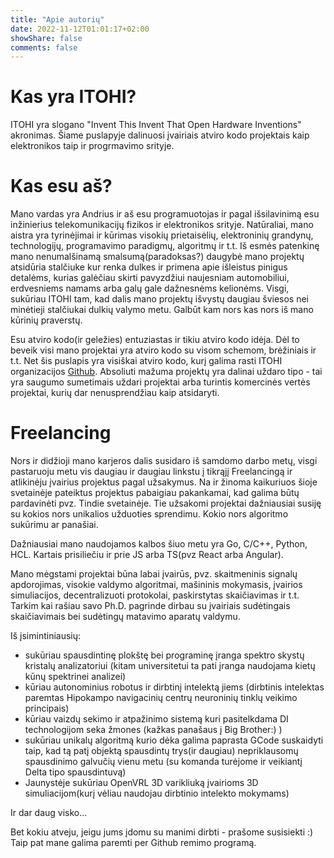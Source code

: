 ```yaml
---
title: "Apie autorių"
date: 2022-11-12T01:01:17+02:00
showShare: false
comments: false
---
```


# Kas yra ITOHI?
ITOHI yra slogano "Invent This Invent That Open Hardware Inventions" akronimas. 
Šiame puslapyje dalinuosi įvairiais atviro kodo projektais kaip elektronikos taip ir progrmavimo srityje.

# Kas esu aš?
Mano vardas yra Andrius ir aš esu programuotojas ir pagal išsilavinimą esu inžinierius telekomunikacijų fizikos ir elektronikos srityje. Natūraliai, mano aistra yra tyrinėjimai ir kūrimas visokių prietaisėlių, elektroninių grandynų, technologijų, programavimo paradigmų, algoritmų ir t.t. Iš esmės patenkinę mano nenumalšinamą smalsumą(paradoksas?) daugybė mano projektų atsidūria stalčiuke kur renka dulkes ir primena apie išleistus pinigus detalėms, kurias galėčiau skirti pavyzdžiui naujesniam automobiliui, erdvesniems namams arba galų gale dažnesnėms kelionėms. Visgi, sukūriau ITOHI tam, kad dalis mano projektų išvystų daugiau šviesos nei minėtieji stalčiukai dulkių valymo metu. Galbūt kam nors kas nors iš mano kūrinių praverstų.

Esu atviro kodo(ir geležies) entuziastas ir tikiu atviro kodo idėja. Dėl to beveik visi mano projektai yra atviro kodo su visom schemom, brėžiniais ir t.t. Net šis puslapis yra visiškai atviro kodo, kurį galima rasti ITOHI organizacijos [Github](https://github.com/itohio/itohio.github.io). Absoliuti mažuma projektų yra dalinai uždaro tipo - tai yra saugumo sumetimais uždari projektai arba turintis komercinės vertės projektai, kurių dar nenusprendžiau kaip atsidaryti.

# Freelancing
Nors ir didžioji mano karjeros dalis susidaro iš samdomo darbo metų, visgi pastaruoju metu vis daugiau ir daugiau linkstu į tikrąjį Freelancingą ir atlikinėju įvairius projektus pagal užsakymus.
Na ir žinoma kaikuriuos šioje svetainėje pateiktus projektus pabaigiau pakankamai, kad galima būtų pardavinėti pvz. Tindie svetainėje.
Tie užsakomi projektai dažniausiai susiję su kokios nors unikalios užduoties sprendimu. Kokio nors algoritmo sukūrimu ar panašiai.

Dažniausiai mano naudojamos kalbos šiuo metu yra Go, C/C++, Python, HCL. Kartais prisiliečiu ir prie JS arba TS(pvz React arba Angular).

Mano mėgstami projektai būna labai įvairūs, pvz. skaitmeninis signalų apdorojimas, visokie valdymo algoritmai, mašininis mokymasis, įvairios simuliacijos, decentralizuoti protokolai, paskirstytas skaičiavimas ir t.t. Tarkim kai rašiau savo Ph.D. pagrinde dirbau su įvairiais sudėtingais skaičiavimais bei sudėtingų matavimo aparatų valdymu.

Iš įsimintiniausių:
- sukūriau spausdintinę plokštę bei programinę įranga spektro skystų kristalų analizatoriui (kitam universitetui ta pati įranga naudojama kietų kūnų spektrinei analizei)
- kūriau autonominius robotus ir dirbtinį intelektą jiems (dirbtinis intelektas paremtas Hipokampo navigacinių centrų neuroninių tinklų veikimo principais)
- kūriau vaizdų sekimo ir atpažinimo sistemą kuri pasitelkdama DI technologijom seka žmones (kažkas panašaus į Big Brother:) )
- sukūriau unikalų algoritmą kurio dėka galima paprasta GCode suskaidyti taip, kad tą patį objektą spausdintų trys(ir daugiau) nepriklausomų spausdinimo galvučių vienu metu (su komanda turėjome ir veikiantį Delta tipo spausdintuvą)
- Jaunystėje sukūriau OpenVRL 3D varikliuką įvairioms 3D simuliacijom(kurį vėliau naudojau dirbtinio intelekto mokymams)

Ir dar daug visko...

Bet kokiu atveju, jeigu jums įdomu su manimi dirbti - prašome susisiekti :)
Taip pat mane galima paremti per Github remimo programą.